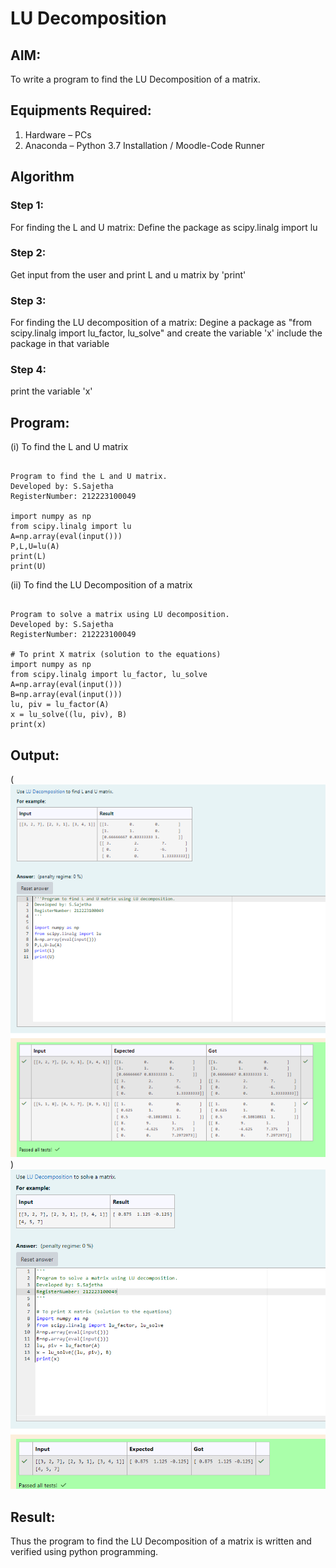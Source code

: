 # LU Decomposition 

## AIM:
To write a program to find the LU Decomposition of a matrix.

## Equipments Required:
1. Hardware – PCs
2. Anaconda – Python 3.7 Installation / Moodle-Code Runner

## Algorithm
### Step 1:
For finding the L and U matrix:
Define the package as scipy.linalg import lu 
### Step 2:
Get input from the user and print L and u matrix by 'print' 
### Step 3:
For finding the LU decomposition of a matrix:
Degine a package as "from scipy.linalg import lu_factor, lu_solve" and create the variable 'x' include the package in that variable
### Step 4:
print the variable 'x'
## Program:
(i) To find the L and U matrix
```

Program to find the L and U matrix.
Developed by: S.Sajetha
RegisterNumber: 212223100049

import numpy as np
from scipy.linalg import lu
A=np.array(eval(input()))
P,L,U=lu(A)
print(L)
print(U)

```
(ii) To find the LU Decomposition of a matrix
```

Program to solve a matrix using LU decomposition.
Developed by: S.Sajetha
RegisterNumber: 212223100049

# To print X matrix (solution to the equations)
import numpy as np
from scipy.linalg import lu_factor, lu_solve
A=np.array(eval(input()))
B=np.array(eval(input()))
lu, piv = lu_factor(A)
x = lu_solve((lu, piv), B)
print(x)

```

## Output:
(![alt text](image.png))
![alt text](image-1.png)

## Result:
Thus the program to find the LU Decomposition of a matrix is written and verified using python programming.

